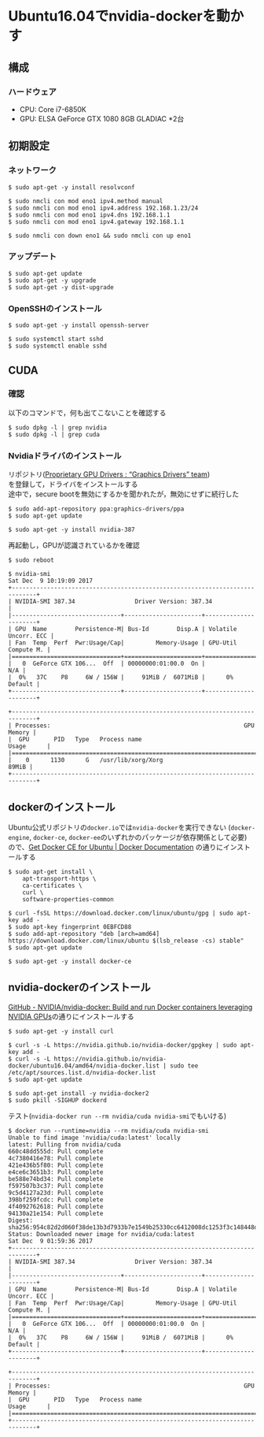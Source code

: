 # Ubuntu16.04でnvidia-dockerを動かす

## 構成
### ハードウェア
- CPU: Core i7-6850K
- GPU: ELSA GeForce GTX 1080 8GB GLADIAC *2台


## 初期設定
### ネットワーク
```
$ sudo apt-get -y install resolvconf

$ sudo nmcli con mod eno1 ipv4.method manual
$ sudo nmcli con mod eno1 ipv4.address 192.168.1.23/24
$ sudo nmcli con mod eno1 ipv4.dns 192.168.1.1
$ sudo nmcli con mod eno1 ipv4.gateway 192.168.1.1

$ sudo nmcli con down eno1 && sudo nmcli con up eno1
```

### アップデート
```
$ sudo apt-get update
$ sudo apt-get -y upgrade
$ sudo apt-get -y dist-upgrade
```

### OpenSSHのインストール
```
$ sudo apt-get -y install openssh-server

$ sudo systemctl start sshd
$ sudo systemctl enable sshd
```

## CUDA
### 確認
以下のコマンドで，何も出てこないことを確認する
```
$ sudo dpkg -l | grep nvidia
$ sudo dpkg -l | grep cuda
```

### Nvidiaドライバのインストール
リポジトリ([Proprietary GPU Drivers : “Graphics Drivers” team](https://launchpad.net/~graphics-drivers/+archive/ubuntu/ppa))  
を登録して，ドライバをインストールする  
途中で，secure bootを無効にするかを聞かれたが，無効にせずに続行した
```
$ sudo add-apt-repository ppa:graphics-drivers/ppa
$ sudo apt-get update

$ sudo apt-get -y install nvidia-387
```

再起動し，GPUが認識されているかを確認
```
$ sudo reboot

$ nvidia-smi
Sat Dec  9 10:19:09 2017       
+-----------------------------------------------------------------------------+
| NVIDIA-SMI 387.34                 Driver Version: 387.34                    |
|-------------------------------+----------------------+----------------------+
| GPU  Name        Persistence-M| Bus-Id        Disp.A | Volatile Uncorr. ECC |
| Fan  Temp  Perf  Pwr:Usage/Cap|         Memory-Usage | GPU-Util  Compute M. |
|===============================+======================+======================|
|   0  GeForce GTX 106...  Off  | 00000000:01:00.0  On |                  N/A |
|  0%   37C    P8     6W / 156W |     91MiB /  6071MiB |      0%      Default |
+-------------------------------+----------------------+----------------------+

+-----------------------------------------------------------------------------+
| Processes:                                                       GPU Memory |
|  GPU       PID   Type   Process name                             Usage      |
|=============================================================================|
|    0      1130      G   /usr/lib/xorg/Xorg                            89MiB |
+-----------------------------------------------------------------------------+
```


## dockerのインストール
Ubuntu公式リポジトリの`docker.io`では`nvidia-docker`を実行できない
(`docker-engine`, `docker-ce`, `docker-ee`のいずれかのパッケージが依存関係として必要)
ので、[Get Docker CE for Ubuntu | Docker Documentation](https://docs.docker.com/engine/installation/linux/docker-ce/ubuntu/#set-up-the-repository)
の通りにインストールする

```
$ sudo apt-get install \
    apt-transport-https \
    ca-certificates \
    curl \
    software-properties-common

$ curl -fsSL https://download.docker.com/linux/ubuntu/gpg | sudo apt-key add -
$ sudo apt-key fingerprint 0EBFCD88
$ sudo add-apt-repository "deb [arch=amd64] https://download.docker.com/linux/ubuntu $(lsb_release -cs) stable"
$ sudo apt-get update

$ sudo apt-get -y install docker-ce
```


## nvidia-dockerのインストール
[GitHub - NVIDIA/nvidia-docker: Build and run Docker containers leveraging NVIDIA GPUs](https://github.com/NVIDIA/nvidia-docker)の通りにインストールする

```
$ sudo apt-get -y install curl

$ curl -s -L https://nvidia.github.io/nvidia-docker/gpgkey | sudo apt-key add -
$ curl -s -L https://nvidia.github.io/nvidia-docker/ubuntu16.04/amd64/nvidia-docker.list | sudo tee /etc/apt/sources.list.d/nvidia-docker.list
$ sudo apt-get update

$ sudo apt-get install -y nvidia-docker2
$ sudo pkill -SIGHUP dockerd
```

テスト(`nvidia-docker run --rm nvidia/cuda nvidia-smi`でもいける)

```
$ docker run --runtime=nvidia --rm nvidia/cuda nvidia-smi
Unable to find image 'nvidia/cuda:latest' locally
latest: Pulling from nvidia/cuda
660c48dd555d: Pull complete
4c7380416e78: Pull complete
421e436b5f80: Pull complete
e4ce6c3651b3: Pull complete
be588e74bd34: Pull complete
f597507b3c37: Pull complete
9c5d4127a23d: Pull complete
398bf259fcdc: Pull complete
4f4092762618: Pull complete
94130a21e154: Pull complete
Digest: sha256:954c82d2d060f38de13b3d7933b7e1549b25330cc6412008dc1253f3c148448d
Status: Downloaded newer image for nvidia/cuda:latest
Sat Dec  9 01:59:36 2017       
+-----------------------------------------------------------------------------+
| NVIDIA-SMI 387.34                 Driver Version: 387.34                    |
|-------------------------------+----------------------+----------------------+
| GPU  Name        Persistence-M| Bus-Id        Disp.A | Volatile Uncorr. ECC |
| Fan  Temp  Perf  Pwr:Usage/Cap|         Memory-Usage | GPU-Util  Compute M. |
|===============================+======================+======================|
|   0  GeForce GTX 106...  Off  | 00000000:01:00.0  On |                  N/A |
|  0%   37C    P8     6W / 156W |     91MiB /  6071MiB |      0%      Default |
+-------------------------------+----------------------+----------------------+

+-----------------------------------------------------------------------------+
| Processes:                                                       GPU Memory |
|  GPU       PID   Type   Process name                             Usage      |
|=============================================================================|
+-----------------------------------------------------------------------------+
```

